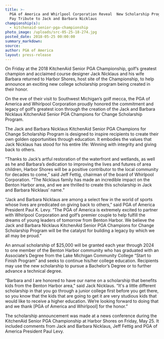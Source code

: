 ```yaml
---
title: >-
  PGA of America and Whirlpool Corporation Reveal  New Scholarship Program to
  Pay Tribute to Jack and Barbara Nicklaus
championship(s):
  - kitchenaid-senior-pga-championship
photo_image: /uploads/src-05-25-18-274.jpg
posted_date: 2018-05-25 00:00:00
summary_markdown:
source:
author: PGA of America
layout: press-release
---
```


On Friday at the 2018 KitchenAid Senior PGA Championship, golf’s greatest champion and acclaimed course designer Jack Nicklaus and his wife Barbara returned to Harbor Shores, host site of the Championship, to help announce an exciting new college scholarship program being created in their honor.

On the eve of their visit to Southwest Michigan’s golf mecca, the PGA of America and Whirlpool Corporation proudly honored the commitment and legacy of golf’s greatest icon through the creation of the Jack and Barbara Nicklaus KitchenAid Senior PGA Champions for Change Scholarship Program.

The Jack and Barbara Nicklaus KitchenAid Senior PGA Champions for Change Scholarship Program is designed to inspire recipients to create their own golden opportunities through education. It embodies the values that Jack Nicklaus has stood for his entire life: Winning with integrity and giving back to others.

“Thanks to Jack’s artful restoration of the waterfront and wetlands, as well as he and Barbara’s dedication to improving the lives and futures of area children, Harbor Shores will be a positive contributor to the local community for decades to come,” said Jeff Fettig, chairman of the board of Whirlpool Corporation. “The Nicklaus family has made an incredible impact on the Benton Harbor area, and we are thrilled to create this scholarship in Jack and Barbara Nicklaus’ name.”

“Jack and Barbara Nicklaus are among a select few in the world of sports whose lives are predicated on giving back to others,” said PGA of America President Paul K. Levy. “The PGA of America is extremely excited to partner with Whirlpool Corporation and golf’s premier couple to help fulfill the dreams of young leaders of tomorrow from Benton Harbor. We believe the Jack and Barbara Nicklaus KitchenAid Senior PGA Champions for Change Scholarship Program will be the catalyst for building a legacy by which we all may be proud.”

An annual scholarship of $25,000 will be granted each year through 2024 to one member of the Benton Harbor community who has graduated with an Associate’s Degree from the Lake Michigan Community College “Start to Finish Program” and seeks to continue his/her college education. Recipients may use the new scholarship to pursue a Bachelor’s Degree or to further advance a technical degree.

“Barbara and I are honored to have our name on a scholarship that benefits kids from the Benton Harbor area,” said Jack Nicklaus. “It's a little different scholarship in that you go through a junior college first before you get there, so you know that the kids that are going to get it are very studious kids that would like to receive a higher education. We’re looking forward to doing that and we thank [PGA of America and Whirlpool] for the honor.”

The scholarship announcement was made at a news conference during the KitchenAid Senior PGA Championship at Harbor Shores on Friday, May 25. It included comments from Jack and Barbara Nicklaus, Jeff Fettig and PGA of America President Paul Levy.